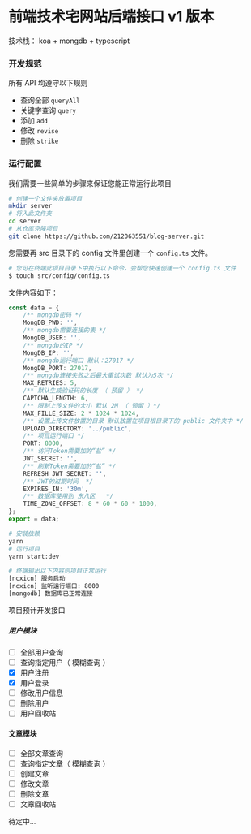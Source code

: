 # 前端技术宅网站后端接口 v1 版本

技术栈： koa + mongdb + typescript

### 开发规范

所有 API 均遵守以下规则

- 查询全部 `queryAll`
- 关键字查询 `query`
- 添加 `add`
- 修改 `revise`
- 删除 `strike`

### 运行配置

我们需要一些简单的步骤来保证您能正常运行此项目

```sh
# 创建一个文件夹放置项目
mkdir server
# 将入此文件夹
cd server
# 从仓库克隆项目
git clone https://github.com/212063551/blog-server.git
```

您需要再 src 目录下的 config 文件里创建一个 `config.ts` 文件。

```sh
# 您可在终端此项目目录下中执行以下命令，会帮您快速创建一个 config.ts 文件
$ touch src/config/config.ts
```

文件内容如下：

```ts
const data = {
	/** mongdb密码 */
	MongDB_PWD: '',
	/** mongdb需要连接的表 */
	MongDB_USER: '',
	/** mongdb的IP */
	MongDB_IP: '',
	/** mongdb运行端口 默认：27017 */
	MongDB_PORT: 27017,
	/** mongdb连接失败之后最大重试次数 默认为5次 */
	MAX_RETRIES: 5,
	/** 默认生成验证码的长度 （ 预留 ） */
	CAPTCHA_LENGTH: 6,
	/** 限制上传文件的大小 默认 2M （ 预留 ）*/
	MAX_FILLE_SIZE: 2 * 1024 * 1024,
	/** 设置上传文件放置的目录 默认放置在项目根目录下的 public 文件夹中 */
	UPLOAD_DIRECTORY: '../public',
	/** 项目运行端口 */
	PORT: 8000,
	/** 访问Token需要加的“盐” */
	JWT_SECRET: '',
	/** 刷新Token需要加的“盐” */
	REFRESH_JWT_SECRET: '',
	/** JWT的过期时间  */
	EXPIRES_IN: '30m',
	/** 数据库使用到 东八区   */
	TIME_ZONE_OFFSET: 8 * 60 * 60 * 1000,
};
export = data;
```

```sh
# 安装依赖
yarn
# 运行项目
yarn start:dev

# 终端输出以下内容则项目正常运行
[ncxicn] 服务启动
[ncxicn] 监听运行端口: 8000
[mongodb] 数据库已正常连接
```

项目预计开发接口

##### 用户模块

- [ ] 全部用户查询
- [ ] 查询指定用户（ 模糊查询 ）
- [x] 用户注册
- [x] 用户登录
- [ ] 修改用户信息
- [ ] 删除用户
- [ ] 用户回收站

#### 文章模块

- [ ] 全部文章查询
- [ ] 查询指定文章（ 模糊查询 ）
- [ ] 创建文章
- [ ] 修改文章
- [ ] 删除文章
- [ ] 文章回收站

待定中...

